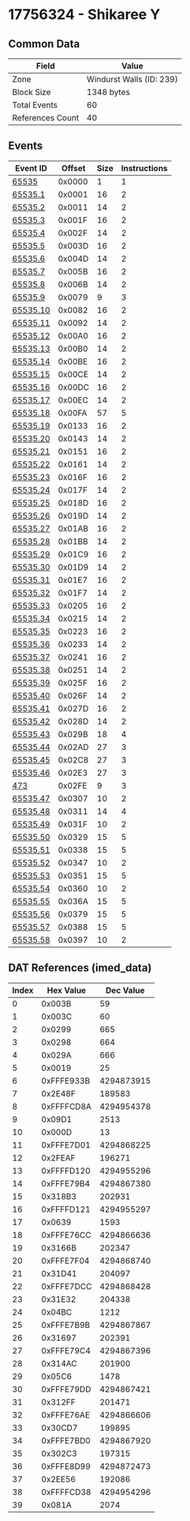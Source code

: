 # 17756324 - Shikaree Y

## Common Data

| Field            | Value                    |
|------------------|--------------------------|
| Zone             | Windurst Walls (ID: 239) |
| Block Size       | 1348 bytes               |
| Total Events     | 60                       |
| References Count | 40                       |

## Events

| Event ID                  | Offset   |   Size |   Instructions |
|---------------------------|----------|--------|----------------|
| [65535](./65535.md)       | 0x0000   |      1 |              1 |
| [65535.1](./65535.1.md)   | 0x0001   |     16 |              2 |
| [65535.2](./65535.2.md)   | 0x0011   |     14 |              2 |
| [65535.3](./65535.3.md)   | 0x001F   |     16 |              2 |
| [65535.4](./65535.4.md)   | 0x002F   |     14 |              2 |
| [65535.5](./65535.5.md)   | 0x003D   |     16 |              2 |
| [65535.6](./65535.6.md)   | 0x004D   |     14 |              2 |
| [65535.7](./65535.7.md)   | 0x005B   |     16 |              2 |
| [65535.8](./65535.8.md)   | 0x006B   |     14 |              2 |
| [65535.9](./65535.9.md)   | 0x0079   |      9 |              3 |
| [65535.10](./65535.10.md) | 0x0082   |     16 |              2 |
| [65535.11](./65535.11.md) | 0x0092   |     14 |              2 |
| [65535.12](./65535.12.md) | 0x00A0   |     16 |              2 |
| [65535.13](./65535.13.md) | 0x00B0   |     14 |              2 |
| [65535.14](./65535.14.md) | 0x00BE   |     16 |              2 |
| [65535.15](./65535.15.md) | 0x00CE   |     14 |              2 |
| [65535.16](./65535.16.md) | 0x00DC   |     16 |              2 |
| [65535.17](./65535.17.md) | 0x00EC   |     14 |              2 |
| [65535.18](./65535.18.md) | 0x00FA   |     57 |              5 |
| [65535.19](./65535.19.md) | 0x0133   |     16 |              2 |
| [65535.20](./65535.20.md) | 0x0143   |     14 |              2 |
| [65535.21](./65535.21.md) | 0x0151   |     16 |              2 |
| [65535.22](./65535.22.md) | 0x0161   |     14 |              2 |
| [65535.23](./65535.23.md) | 0x016F   |     16 |              2 |
| [65535.24](./65535.24.md) | 0x017F   |     14 |              2 |
| [65535.25](./65535.25.md) | 0x018D   |     16 |              2 |
| [65535.26](./65535.26.md) | 0x019D   |     14 |              2 |
| [65535.27](./65535.27.md) | 0x01AB   |     16 |              2 |
| [65535.28](./65535.28.md) | 0x01BB   |     14 |              2 |
| [65535.29](./65535.29.md) | 0x01C9   |     16 |              2 |
| [65535.30](./65535.30.md) | 0x01D9   |     14 |              2 |
| [65535.31](./65535.31.md) | 0x01E7   |     16 |              2 |
| [65535.32](./65535.32.md) | 0x01F7   |     14 |              2 |
| [65535.33](./65535.33.md) | 0x0205   |     16 |              2 |
| [65535.34](./65535.34.md) | 0x0215   |     14 |              2 |
| [65535.35](./65535.35.md) | 0x0223   |     16 |              2 |
| [65535.36](./65535.36.md) | 0x0233   |     14 |              2 |
| [65535.37](./65535.37.md) | 0x0241   |     16 |              2 |
| [65535.38](./65535.38.md) | 0x0251   |     14 |              2 |
| [65535.39](./65535.39.md) | 0x025F   |     16 |              2 |
| [65535.40](./65535.40.md) | 0x026F   |     14 |              2 |
| [65535.41](./65535.41.md) | 0x027D   |     16 |              2 |
| [65535.42](./65535.42.md) | 0x028D   |     14 |              2 |
| [65535.43](./65535.43.md) | 0x029B   |     18 |              4 |
| [65535.44](./65535.44.md) | 0x02AD   |     27 |              3 |
| [65535.45](./65535.45.md) | 0x02C8   |     27 |              3 |
| [65535.46](./65535.46.md) | 0x02E3   |     27 |              3 |
| [473](./473.md)           | 0x02FE   |      9 |              3 |
| [65535.47](./65535.47.md) | 0x0307   |     10 |              2 |
| [65535.48](./65535.48.md) | 0x0311   |     14 |              4 |
| [65535.49](./65535.49.md) | 0x031F   |     10 |              2 |
| [65535.50](./65535.50.md) | 0x0329   |     15 |              5 |
| [65535.51](./65535.51.md) | 0x0338   |     15 |              5 |
| [65535.52](./65535.52.md) | 0x0347   |     10 |              2 |
| [65535.53](./65535.53.md) | 0x0351   |     15 |              5 |
| [65535.54](./65535.54.md) | 0x0360   |     10 |              2 |
| [65535.55](./65535.55.md) | 0x036A   |     15 |              5 |
| [65535.56](./65535.56.md) | 0x0379   |     15 |              5 |
| [65535.57](./65535.57.md) | 0x0388   |     15 |              5 |
| [65535.58](./65535.58.md) | 0x0397   |     10 |              2 |

## DAT References (imed_data)

|   Index | Hex Value   |   Dec Value |
|---------|-------------|-------------|
|       0 | 0x003B      |          59 |
|       1 | 0x003C      |          60 |
|       2 | 0x0299      |         665 |
|       3 | 0x0298      |         664 |
|       4 | 0x029A      |         666 |
|       5 | 0x0019      |          25 |
|       6 | 0xFFFE933B  |  4294873915 |
|       7 | 0x2E48F     |      189583 |
|       8 | 0xFFFFCD8A  |  4294954378 |
|       9 | 0x09D1      |        2513 |
|      10 | 0x000D      |          13 |
|      11 | 0xFFFE7D01  |  4294868225 |
|      12 | 0x2FEAF     |      196271 |
|      13 | 0xFFFFD120  |  4294955296 |
|      14 | 0xFFFE79B4  |  4294867380 |
|      15 | 0x318B3     |      202931 |
|      16 | 0xFFFFD121  |  4294955297 |
|      17 | 0x0639      |        1593 |
|      18 | 0xFFFE76CC  |  4294866636 |
|      19 | 0x3166B     |      202347 |
|      20 | 0xFFFE7F04  |  4294868740 |
|      21 | 0x31D41     |      204097 |
|      22 | 0xFFFE7DCC  |  4294868428 |
|      23 | 0x31E32     |      204338 |
|      24 | 0x04BC      |        1212 |
|      25 | 0xFFFE7B9B  |  4294867867 |
|      26 | 0x31697     |      202391 |
|      27 | 0xFFFE79C4  |  4294867396 |
|      28 | 0x314AC     |      201900 |
|      29 | 0x05C6      |        1478 |
|      30 | 0xFFFE79DD  |  4294867421 |
|      31 | 0x312FF     |      201471 |
|      32 | 0xFFFE76AE  |  4294866606 |
|      33 | 0x30CD7     |      199895 |
|      34 | 0xFFFE7BD0  |  4294867920 |
|      35 | 0x302C3     |      197315 |
|      36 | 0xFFFE8D99  |  4294872473 |
|      37 | 0x2EE56     |      192086 |
|      38 | 0xFFFFCD38  |  4294954296 |
|      39 | 0x081A      |        2074 |
